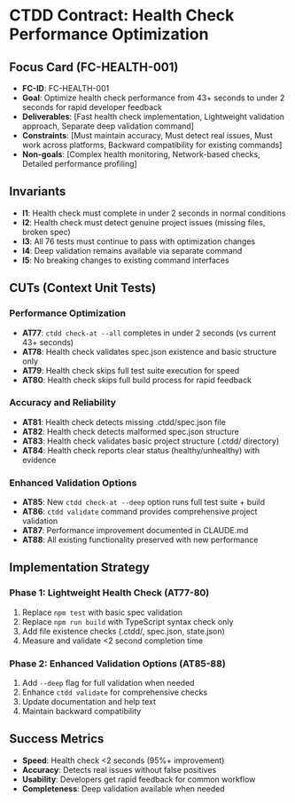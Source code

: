# CTDD Contract: Health Check Performance Optimization

## Focus Card (FC-HEALTH-001)

- **FC-ID**: FC-HEALTH-001
- **Goal**: Optimize health check performance from 43+ seconds to under 2 seconds for rapid developer feedback
- **Deliverables**: [Fast health check implementation, Lightweight validation approach, Separate deep validation command]
- **Constraints**: [Must maintain accuracy, Must detect real issues, Must work across platforms, Backward compatibility for existing commands]
- **Non-goals**: [Complex health monitoring, Network-based checks, Detailed performance profiling]

## Invariants

- **I1**: Health check must complete in under 2 seconds in normal conditions
- **I2**: Health check must detect genuine project issues (missing files, broken spec)
- **I3**: All 76 tests must continue to pass with optimization changes
- **I4**: Deep validation remains available via separate command
- **I5**: No breaking changes to existing command interfaces

## CUTs (Context Unit Tests)

### Performance Optimization
- **AT77**: `ctdd check-at --all` completes in under 2 seconds (vs current 43+ seconds)
- **AT78**: Health check validates spec.json existence and basic structure only
- **AT79**: Health check skips full test suite execution for speed
- **AT80**: Health check skips full build process for rapid feedback

### Accuracy and Reliability
- **AT81**: Health check detects missing .ctdd/spec.json file
- **AT82**: Health check detects malformed spec.json structure
- **AT83**: Health check validates basic project structure (.ctdd/ directory)
- **AT84**: Health check reports clear status (healthy/unhealthy) with evidence

### Enhanced Validation Options
- **AT85**: New `ctdd check-at --deep` option runs full test suite + build
- **AT86**: `ctdd validate` command provides comprehensive project validation
- **AT87**: Performance improvement documented in CLAUDE.md
- **AT88**: All existing functionality preserved with new performance

## Implementation Strategy

### Phase 1: Lightweight Health Check (AT77-80)
1. Replace `npm test` with basic spec validation
2. Replace `npm run build` with TypeScript syntax check only
3. Add file existence checks (.ctdd/, spec.json, state.json)
4. Measure and validate <2 second completion time

### Phase 2: Enhanced Validation Options (AT85-88)
1. Add `--deep` flag for full validation when needed
2. Enhance `ctdd validate` for comprehensive checks
3. Update documentation and help text
4. Maintain backward compatibility

## Success Metrics

- **Speed**: Health check <2 seconds (95%+ improvement)
- **Accuracy**: Detects real issues without false positives
- **Usability**: Developers get rapid feedback for common workflow
- **Completeness**: Deep validation available when needed